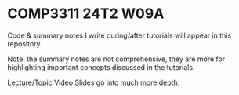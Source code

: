 # COMP3311 24T2 W09A
Code & summary notes I write during/after tutorials will appear in this repository.

Note: the summary notes are not comprehensive, they are more for highlighting important concepts discussed in the tutorials. 

Lecture/Topic Video Slides go into much more depth.
